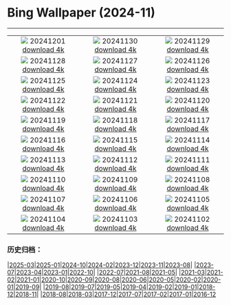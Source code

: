 # Bing Wallpaper (2024-11)
**************
| | | |
| :----: | :----: | :----: |
| ![](https://www.bing.com/th?id=OHR.KilchurnAutumn_FR-CA4166920204_1920x1080.jpg) 20241201 [download 4k](https://www.bing.com/th?id=OHR.KilchurnAutumn_FR-CA4166920204_UHD.jpg) | ![](https://www.bing.com/th?id=OHR.MtStMichel_FR-CA3710121218_1920x1080.jpg) 20241130 [download 4k](https://www.bing.com/th?id=OHR.MtStMichel_FR-CA3710121218_UHD.jpg) | ![](https://www.bing.com/th?id=OHR.AssiniboineTS_FR-CA9587536433_1920x1080.jpg) 20241129 [download 4k](https://www.bing.com/th?id=OHR.AssiniboineTS_FR-CA9587536433_UHD.jpg) |
| ![](https://www.bing.com/th?id=OHR.SemoisRiver_FR-CA9191574002_1920x1080.jpg) 20241128 [download 4k](https://www.bing.com/th?id=OHR.SemoisRiver_FR-CA9191574002_UHD.jpg) | ![](https://www.bing.com/th?id=OHR.TrulliGrove_FR-CA8975860465_1920x1080.jpg) 20241127 [download 4k](https://www.bing.com/th?id=OHR.TrulliGrove_FR-CA8975860465_UHD.jpg) | ![](https://www.bing.com/th?id=OHR.AmboseliGiraffes_FR-CA7584281914_1920x1080.jpg) 20241126 [download 4k](https://www.bing.com/th?id=OHR.AmboseliGiraffes_FR-CA7584281914_UHD.jpg) |
| ![](https://www.bing.com/th?id=OHR.SonomaCoast_FR-CA8588689365_1920x1080.jpg) 20241125 [download 4k](https://www.bing.com/th?id=OHR.SonomaCoast_FR-CA8588689365_UHD.jpg) | ![](https://www.bing.com/th?id=OHR.FibonacciAloe_FR-CA8173645848_1920x1080.jpg) 20241124 [download 4k](https://www.bing.com/th?id=OHR.FibonacciAloe_FR-CA8173645848_UHD.jpg) | ![](https://www.bing.com/th?id=OHR.ZafraCastle_FR-CA7635985017_1920x1080.jpg) 20241123 [download 4k](https://www.bing.com/th?id=OHR.ZafraCastle_FR-CA7635985017_UHD.jpg) |
| ![](https://www.bing.com/th?id=OHR.AspenTrees_FR-CA5793421150_1920x1080.jpg) 20241122 [download 4k](https://www.bing.com/th?id=OHR.AspenTrees_FR-CA5793421150_UHD.jpg) | ![](https://www.bing.com/th?id=OHR.BeyondSaype_FR-CA5362056492_1920x1080.jpg) 20241121 [download 4k](https://www.bing.com/th?id=OHR.BeyondSaype_FR-CA5362056492_UHD.jpg) | ![](https://www.bing.com/th?id=OHR.TasmansArch_FR-CA4703673291_1920x1080.jpg) 20241120 [download 4k](https://www.bing.com/th?id=OHR.TasmansArch_FR-CA4703673291_UHD.jpg) |
| ![](https://www.bing.com/th?id=OHR.PorthcawlLighthouse_FR-CA2947887858_1920x1080.jpg) 20241119 [download 4k](https://www.bing.com/th?id=OHR.PorthcawlLighthouse_FR-CA2947887858_UHD.jpg) | ![](https://www.bing.com/th?id=OHR.RedStag_FR-CA2767952011_1920x1080.jpg) 20241118 [download 4k](https://www.bing.com/th?id=OHR.RedStag_FR-CA2767952011_UHD.jpg) | ![](https://www.bing.com/th?id=OHR.FrieslandNetherlands_FR-CA2531468545_1920x1080.jpg) 20241117 [download 4k](https://www.bing.com/th?id=OHR.FrieslandNetherlands_FR-CA2531468545_UHD.jpg) |
| ![](https://www.bing.com/th?id=OHR.YiPengLanterns_FR-CA2324998357_1920x1080.jpg) 20241116 [download 4k](https://www.bing.com/th?id=OHR.YiPengLanterns_FR-CA2324998357_UHD.jpg) | ![](https://www.bing.com/th?id=OHR.ManarolaItaly_FR-CA2770338170_1920x1080.jpg) 20241115 [download 4k](https://www.bing.com/th?id=OHR.ManarolaItaly_FR-CA2770338170_UHD.jpg) | ![](https://www.bing.com/th?id=OHR.KelpForest_FR-CA2577806446_1920x1080.jpg) 20241114 [download 4k](https://www.bing.com/th?id=OHR.KelpForest_FR-CA2577806446_UHD.jpg) |
| ![](https://www.bing.com/th?id=OHR.CoveArch_FR-CA2004655005_1920x1080.jpg) 20241113 [download 4k](https://www.bing.com/th?id=OHR.CoveArch_FR-CA2004655005_UHD.jpg) | ![](https://www.bing.com/th?id=OHR.Banff24_FR-CA1813240291_1920x1080.jpg) 20241112 [download 4k](https://www.bing.com/th?id=OHR.Banff24_FR-CA1813240291_UHD.jpg) | ![](https://www.bing.com/th?id=OHR.YucatanFlamingos_FR-CA1216205304_1920x1080.jpg) 20241111 [download 4k](https://www.bing.com/th?id=OHR.YucatanFlamingos_FR-CA1216205304_UHD.jpg) |
| ![](https://www.bing.com/th?id=OHR.MoroccoMilkyWay_FR-CA0944585809_1920x1080.jpg) 20241110 [download 4k](https://www.bing.com/th?id=OHR.MoroccoMilkyWay_FR-CA0944585809_UHD.jpg) | ![](https://www.bing.com/th?id=OHR.GlacialRivers_FR-CA0752665612_1920x1080.jpg) 20241109 [download 4k](https://www.bing.com/th?id=OHR.GlacialRivers_FR-CA0752665612_UHD.jpg) | ![](https://www.bing.com/th?id=OHR.CanadaWolves_FR-CA0494556833_1920x1080.jpg) 20241108 [download 4k](https://www.bing.com/th?id=OHR.CanadaWolves_FR-CA0494556833_UHD.jpg) |
| ![](https://www.bing.com/th?id=OHR.ShiShiBeach_FR-CA9456455618_1920x1080.jpg) 20241107 [download 4k](https://www.bing.com/th?id=OHR.ShiShiBeach_FR-CA9456455618_UHD.jpg) | ![](https://www.bing.com/th?id=OHR.LencoisMaranhao_FR-CA9225991831_1920x1080.jpg) 20241106 [download 4k](https://www.bing.com/th?id=OHR.LencoisMaranhao_FR-CA9225991831_UHD.jpg) | ![](https://www.bing.com/th?id=OHR.CumbriaAutumn_FR-CA8087428882_1920x1080.jpg) 20241105 [download 4k](https://www.bing.com/th?id=OHR.CumbriaAutumn_FR-CA8087428882_UHD.jpg) |
| ![](https://www.bing.com/th?id=OHR.YucatanBiosphere_FR-CA7861757179_1920x1080.jpg) 20241104 [download 4k](https://www.bing.com/th?id=OHR.YucatanBiosphere_FR-CA7861757179_UHD.jpg) | ![](https://www.bing.com/th?id=OHR.BisonYellowstone_FR-CA7570080999_1920x1080.jpg) 20241103 [download 4k](https://www.bing.com/th?id=OHR.BisonYellowstone_FR-CA7570080999_UHD.jpg) | ![](https://www.bing.com/th?id=OHR.VineyardsBlackForestFall_FR-CA7375208375_1920x1080.jpg) 20241102 [download 4k](https://www.bing.com/th?id=OHR.VineyardsBlackForestFall_FR-CA7375208375_UHD.jpg) |

### 历史归档：

|[2025-03](bing/2025-03/2025-03.md)|[2025-01](bing/2025-01/2025-01.md)|[2024-10](bing/2024-10/2024-10.md)|[2024-02](bing/2024-02/2024-02.md)|[2023-12](bing/2023-12/2023-12.md)|[2023-11](bing/2023-11/2023-11.md)|[2023-08](bing/2023-08/2023-08.md)|
|[2023-07](bing/2023-07/2023-07.md)|[2023-04](bing/2023-04/2023-04.md)|[2023-01](bing/2023-01/2023-01.md)|[2022-10](bing/2022-10/2022-10.md)|
|[2022-07](bing/2022-07/2022-07.md)|[2021-08](bing/2021-08/2021-08.md)|[2021-05](bing/2021-05/2021-05.md)|
|[2021-03](bing/2021-03/2021-03.md)|[2021-02](bing/2021-02/2021-02.md)|[2021-01](bing/2021-01/2021-01.md)|[2020-10](bing/2020-10/2020-10.md)|[2020-09](bing/2020-09/2020-09.md)|[2020-08](bing/2020-08/2020-08.md)|[2020-06](bing/2020-06/2020-06.md)|[2020-05](bing/2020-05/2020-05.md)|[2020-02](bing/2020-02/2020-02.md)|[2020-01](bing/2020-01/2020-01.md)|[2019-09](bing/2019-09/2019-09.md)|
|[2019-08](bing/2019-08/2019-08.md)|[2019-07](bing/2019-07/2019-07.md)|[2019-05](bing/2019-05/2019-05.md)|[2019-04](bing/2019-04/2019-04.md)|[2019-02](bing/2019-02/2019-02.md)|[2019-01](bing/2019-01/2019-01.md)|[2018-12](bing/2018-12/2018-12.md)|[2018-11](bing/2018-11/2018-11.md)|
|[2018-08](bing/2018-08/2018-08.md)|[2018-03](bing/2018-03/2018-03.md)|[2017-12](bing/2017-12/2017-12.md)|[2017-07](bing/2017-07/2017-07.md)|[2017-02](bing/2017-02/2017-02.md)|[2017-01](bing/2017-01/2017-01.md)|[2016-12](bing/2016-12/2016-12.md)